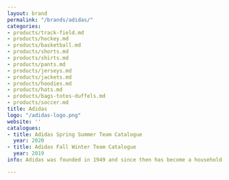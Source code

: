 ```yaml
---
layout: brand
permalink: "/brands/adidas/"
categories:
- products/track-field.md
- products/hockey.md
- products/basketball.md
- products/shorts.md
- products/shirts.md
- products/pants.md
- products/jerseys.md
- products/jackets.md
- products/hoodies.md
- products/hats.md
- products/bags-totes-duffels.md
- products/soccer.md
title: Adidas
logo: "/adidas-logo.png"
website: ''
catalogues:
- title: Adidas Spring Summer Team Catalogue
  year: 2020
- title: Adidas Fall Winter Team Catalogue
  year: 2019
info: Adidas was founded in 1949 and since then has become a household brand name.

---
```

